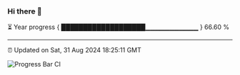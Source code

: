 ### Hi there 👋

⏳ Year progress { ███████████████████▁▁▁▁▁▁▁▁▁▁▁ } 66.60 %

---

⏰ Updated on Sat, 31 Aug 2024 18:25:11 GMT

![Progress Bar CI](https://github.com/ZhaoGui/ZhaoGui/workflows/Progress%20Bar%20CI/badge.svg)
